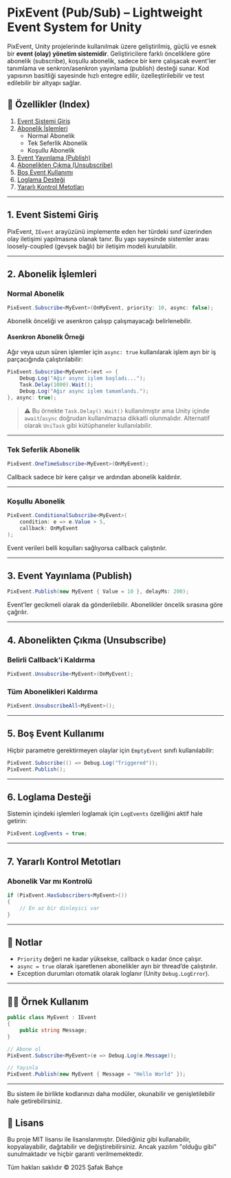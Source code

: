 # PixEvent (Pub/Sub) – Lightweight Event System for Unity

PixEvent, Unity projelerinde kullanılmak üzere geliştirilmiş, güçlü ve esnek bir **event (olay) yönetim sistemidir**. Geliştiricilere farklı önceliklere göre abonelik (subscribe), koşullu abonelik, sadece bir kere çalışacak event'ler tanımlama ve senkron/asenkron yayınlama (publish) desteği sunar. Kod yapısının basitliği sayesinde hızlı entegre edilir, özelleştirilebilir ve test edilebilir bir altyapı sağlar.

## 🔧 Özellikler (Index)

1. [Event Sistemi Giriş](#1-event-sistemi-giriş)
2. [Abonelik İşlemleri](#2-abonelik-işlemleri)
   - Normal Abonelik
   - Tek Seferlik Abonelik
   - Koşullu Abonelik
3. [Event Yayınlama (Publish)](#3-event-yayınlama-publish)
4. [Abonelikten Çıkma (Unsubscribe)](#4-abonelikten-çıkma-unsubscribe)
5. [Boş Event Kullanımı](#5-boş-event-kullanımı)
6. [Loglama Desteği](#6-loglama-desteği)
7. [Yararlı Kontrol Metotları](#7-yararlı-kontrol-metotları)

---

## 1. Event Sistemi Giriş

PixEvent, `IEvent` arayüzünü implemente eden her türdeki sınıf üzerinden olay iletişimi yapılmasına olanak tanır. Bu yapı sayesinde sistemler arası loosely-coupled (gevşek bağlı) bir iletişim modeli kurulabilir.

---

## 2. Abonelik İşlemleri

### Normal Abonelik

```csharp
PixEvent.Subscribe<MyEvent>(OnMyEvent, priority: 10, async: false);
```

Abonelik önceliği ve asenkron çalışıp çalışmayacağı belirlenebilir.

#### Asenkron Abonelik Örneği

Ağır veya uzun süren işlemler için `async: true` kullanılarak işlem ayrı bir iş parçacığında çalıştırılabilir:

```csharp
PixEvent.Subscribe<MyEvent>(evt => { 
    Debug.Log("Ağır async işlem başladı...");
    Task.Delay(1000).Wait();
    Debug.Log("Ağır async işlem tamamlandı.");
}, async: true);
```

> ⚠️ Bu örnekte `Task.Delay().Wait()` kullanılmıştır ama Unity içinde `await`/`async` doğrudan kullanılmazsa dikkatli olunmalıdır. Alternatif olarak `UniTask` gibi kütüphaneler kullanılabilir.

---

### Tek Seferlik Abonelik

```csharp
PixEvent.OneTimeSubscribe<MyEvent>(OnMyEvent);
```

Callback sadece bir kere çalışır ve ardından abonelik kaldırılır.

---

### Koşullu Abonelik

```csharp
PixEvent.ConditionalSubscribe<MyEvent>(
    condition: e => e.Value > 5,
    callback: OnMyEvent
);
```

Event verileri belli koşulları sağlıyorsa callback çalıştırılır.

---

## 3. Event Yayınlama (Publish)

```csharp
PixEvent.Publish(new MyEvent { Value = 10 }, delayMs: 200);
```

Event'ler gecikmeli olarak da gönderilebilir. Abonelikler öncelik sırasına göre çağrılır.

---

## 4. Abonelikten Çıkma (Unsubscribe)

### Belirli Callback'i Kaldırma

```csharp
PixEvent.Unsubscribe<MyEvent>(OnMyEvent);
```

### Tüm Abonelikleri Kaldırma

```csharp
PixEvent.UnsubscribeAll<MyEvent>();
```

---

## 5. Boş Event Kullanımı

Hiçbir parametre gerektirmeyen olaylar için `EmptyEvent` sınıfı kullanılabilir:

```csharp
PixEvent.Subscribe(() => Debug.Log("Triggered"));
PixEvent.Publish();
```

---

## 6. Loglama Desteği

Sistemin içindeki işlemleri loglamak için `LogEvents` özelliğini aktif hale getirin:

```csharp
PixEvent.LogEvents = true;
```

---

## 7. Yararlı Kontrol Metotları

### Abonelik Var mı Kontrolü

```csharp
if (PixEvent.HasSubscribers<MyEvent>())
{
    // En az bir dinleyici var
}
```

---

## 📌 Notlar

- `Priority` değeri ne kadar yüksekse, callback o kadar önce çalışır.
- `async = true` olarak işaretlenen abonelikler ayrı bir thread’de çalıştırılır.
- Exception durumları otomatik olarak loglanır (Unity `Debug.LogError`).

---

## 👨‍💻 Örnek Kullanım

```csharp
public class MyEvent : IEvent
{
    public string Message;
}

// Abone ol
PixEvent.Subscribe<MyEvent>(e => Debug.Log(e.Message));

// Yayınla
PixEvent.Publish(new MyEvent { Message = "Hello World" });
```

---

Bu sistem ile birlikte kodlarınızı daha modüler, okunabilir ve genişletilebilir hale getirebilirsiniz.

## 📄 Lisans

Bu proje MIT lisansı ile lisanslanmıştır. Dilediğiniz gibi kullanabilir, kopyalayabilir, dağıtabilir ve değiştirebilirsiniz. Ancak yazılım "olduğu gibi" sunulmaktadır ve hiçbir garanti verilmemektedir.

Tüm hakları saklıdır © 2025 Şafak Bahçe